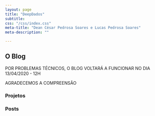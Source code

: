 ```yaml
---
layout: page
title: "DeepDados"
subtitle: 
css: "/css/index.css"
meta-title: "Dean César Pedrosa Soares e Lucas Pedrosa Soares"
meta-description: ""

---
```


## O Blog ##

POR PROBLEMAS TÉCNICOS, O BLOG VOLTARÁ A FUNCIONAR NO DIA 13/04/2020 - 12H

AGRADECEMOS A COMPREENSÃO

### Projetos ###


### Posts ###
